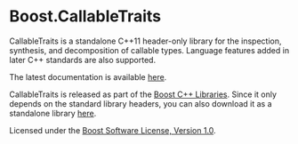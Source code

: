<!--
Copyright Barrett Adair 2016-2021
Distributed under the Boost Software License, Version 1.0.
(See accompanying file LICENSE.md or copy at http://boost.org/LICENSE_1_0.txt)
-->

# Boost.CallableTraits

CallableTraits is a standalone C++11 header-only library for the inspection, synthesis, and decomposition of callable types. Language features added in later C++ standards are also supported.

The latest documentation is available [here](http://www.boost.org/doc/libs/master/libs/callable_traits/doc/html/index.html).

CallableTraits is released as part of the [Boost C++ Libraries](http://www.boost.org/). Since it only depends on the standard library headers, you can also download it as a standalone library [here](https://github.com/boostorg/callable_traits/releases/latest).

Licensed under the [Boost Software License, Version 1.0](LICENSE.md).

